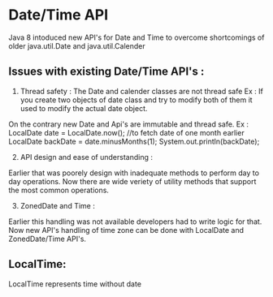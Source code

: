 # Date/Time API

Java 8 intoduced new API's for Date and Time to overcome shortcomings of older java.util.Date and java.util.Calender

## Issues with existing Date/Time API's :

1. Thread safety : The Date and calender classes are not thread safe
   Ex : If you create two objects of date class and try to modify both of them it used to modify the actual date object.

On the contrary new Date and Api's are immutable and thread safe.
Ex : LocalDate date = LocalDate.now();
//to fetch date of one month earlier
LocalDate backDate = date.minusMonths(1);
System.out.println(backDate);

2. API design and ease of understanding :

Earlier that was poorely design with inadequate methods to perform day to day operations.
Now there are wide veriety of utility methods that support the most common operations.

3. ZonedDate and Time :

Earlier this handling was not available developers had to write logic for that.
Now new API's handling of time zone can be done with LocalDate and ZonedDate/Time API's.

## LocalTime:

LocalTime represents time without date 
